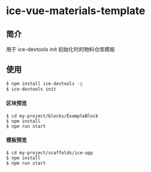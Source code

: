 # ice-vue-materials-template

## 简介

用于 ice-devtools init 初始化时的物料仓库模板

## 使用

```bash
$ npm install ice-devtools -g
$ ice-devtools init
```

#### 区块预览

```
$ cd my-project/blocks/ExampleBlock
$ npm install
$ npm run start
```

#### 模板预览

```
$ cd my-project/scaffolds/ice-app
$ npm install
$ npm run start
```
